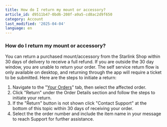 ```yaml
---
title: How do I return my mount or accessory?
article_id: d9511b47-0bd6-208f-a9a5-cd8ac2d9f650
category: Account
last_modified: '2025-04-04'
language: en
---
```


### How do I return my mount or accessory?
You can return a purchased mount/accessory from the Starlink Shop within 30 days of delivery to receive a full refund. If you are outside the 30 day window, you are unable to return your order. The self service return flow is only available on desktop, and returning through the app will require a ticket to be submitted. 
Here are the steps to initiate a return:
  1. Navigate to the "[Your Orders](https://www.starlink.com/support/article/<https:/www.starlink.com/account/home>)" tab, then select the affected order.
  2. Click "Return" under the Order Details section and follow the steps to initiate your return. 
  3. If the "Return" button is not shown click "Contact Support" at the bottom of this topic within 30 days of receiving your order.
  4. Select the the order number and include the item name in your message to reach Support for further assistance.